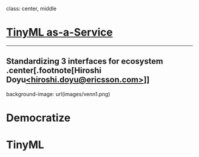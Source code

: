 class: center, middle
# [TinyML as-a-Service](https://www.ericsson.com/en/blog/2020/2/how-can-we-democratize-machine-learning-iot-devices)
 -----
Standardizing 3 interfaces for ecosystem
.center[.footnote[Hiroshi Doyu[&lt;hiroshi.doyu@ericsson.com&gt;](hiroshi.doyu@ericsson.com)]]
---
background-image: url(images/venn1.png)
# Democratize
# TinyML
